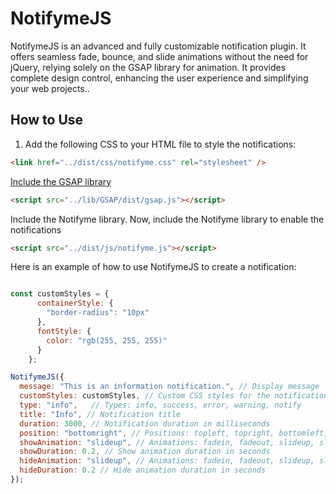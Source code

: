 # NotifymeJS

NotifymeJS is an advanced and fully customizable notification plugin. It offers seamless fade, bounce, and slide animations without the need for jQuery, relying solely on the GSAP library for animation. It provides complete design control, enhancing the user experience and simplifying your web projects..

## How to Use

1. Add the following CSS to your HTML file to style the notifications:

```html
<link href="../dist/css/notifyme.css" rel="stylesheet" />
```
[Include the GSAP library](https://github.com/greensock/GSAP)

```html
<script src="../lib/GSAP/dist/gsap.js"></script>
```
Include the Notifyme library. Now, include the Notifyme library to enable the notifications

```html
<script src="../dist/js/notifyme.js"></script>
```
Here is an example of how to use NotifymeJS to create a notification:
```js

const customStyles = {
      containerStyle: {
        "border-radius": "10px"
      },
      fontStyle: {
        color: "rgb(255, 255, 255)"
      }
    };

NotifymeJS({
  message: "This is an information notification.", // Display message
  customStyles: customStyles, // Custom CSS styles for the notification container
  type: "info",   // Types: info, success, error, warning, notify
  title: "Info", // Notification title
  duration: 3000, // Notification duration in milliseconds
  position: "bottomright", // Positions: topleft, topright, bottomleft, bottomright, topcenter and bottomcenter
  showAnimation: "slideup", // Animations: fadein, fadeout, slideup, slidedown, bounceright and bounceleft
  showDuration: 0.2, // Show animation duration in seconds
  hideAnimation: "slideup", // Animations: fadein, fadeout, slideup, slidedown, bounceright and bounceleft
  hideDuration: 0.2 // Hide animation duration in seconds
});
